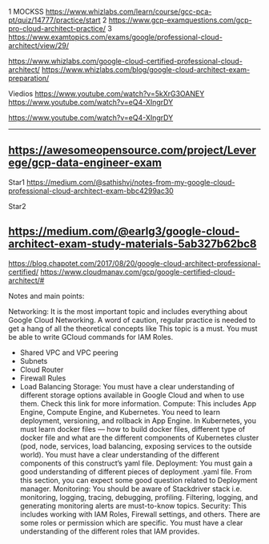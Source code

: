 1  MOCKSS https://www.whizlabs.com/learn/course/gcc-pca-pt/quiz/14777/practice/start
2 https://www.gcp-examquestions.com/gcp-pro-cloud-architect-practice/
3 https://www.examtopics.com/exams/google/professional-cloud-architect/view/29/

https://www.whizlabs.com/google-cloud-certified-professional-cloud-architect/
https://www.whizlabs.com/blog/google-cloud-architect-exam-preparation/

Viedios
https://www.youtube.com/watch?v=5kXrG3OANEY
https://www.youtube.com/watch?v=eQ4-XIngrDY

https://www.youtube.com/watch?v=eQ4-XIngrDY



------------
https://awesomeopensource.com/project/Leverege/gcp-data-engineer-exam
--------------------------

Star1
https://medium.com/@sathishvj/notes-from-my-google-cloud-professional-cloud-architect-exam-bbc4299ac30

Star2

https://medium.com/@earlg3/google-cloud-architect-exam-study-materials-5ab327b62bc8
--------------------------
https://blog.chapotet.com/2017/08/20/google-cloud-architect-professional-certified/
https://www.cloudmanav.com/gcp/google-certified-cloud-architect/#

Notes and main points:

Networking: It is the most important topic and includes everything about Google Cloud Networking. A word of caution, regular practice is needed to get a hang of all the theoretical concepts like This topic is a must. You must be able to write GCloud commands for IAM Roles.
- Shared VPC and VPC peering
- Subnets
- Cloud Router
- Firewall Rules
- Load Balancing
Storage: You must have a clear understanding of different storage options available in Google Cloud and when to use them. Check this link for more information.
Compute: This includes App Engine, Compute Engine, and Kubernetes. You need to learn deployment, versioning, and rollback in App Engine. In Kubernetes, you must learn docker files — how to build docker files, different type of docker file and what are the different components of Kubernetes cluster (pod, node, services, load balancing, exposing services to the outside world). You must have a clear understanding of the different components of this construct’s yaml file.
Deployment: You must gain a good understanding of different pieces of deployment .yaml file. From this section, you can expect some good question related to Deployment manager.
Monitoring: You should be aware of Stackdriver stack i.e. monitoring, logging, tracing, debugging, profiling. Filtering, logging, and generating monitoring alerts are must-to-know topics.
Security: This includes working with IAM Roles, Firewall settings, and others. There are some roles or permission which are specific. You must have a clear understanding of the different roles that IAM provides.
